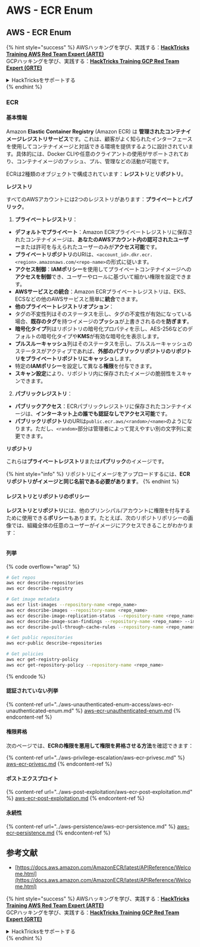 # AWS - ECR Enum

## AWS - ECR Enum

{% hint style="success" %}
AWSハッキングを学び、実践する：<img src="../../../.gitbook/assets/image (1).png" alt="" data-size="line">[**HackTricks Training AWS Red Team Expert (ARTE)**](https://training.hacktricks.xyz/courses/arte)<img src="../../../.gitbook/assets/image (1).png" alt="" data-size="line">\
GCPハッキングを学び、実践する：<img src="../../../.gitbook/assets/image (2).png" alt="" data-size="line">[**HackTricks Training GCP Red Team Expert (GRTE)**<img src="../../../.gitbook/assets/image (2).png" alt="" data-size="line">](https://training.hacktricks.xyz/courses/grte)

<details>

<summary>HackTricksをサポートする</summary>

* [**サブスクリプションプラン**](https://github.com/sponsors/carlospolop)を確認してください！
* **💬 [**Discordグループ**](https://discord.gg/hRep4RUj7f)または[**Telegramグループ**](https://t.me/peass)に参加するか、**Twitter**で**フォロー**してください 🐦 [**@hacktricks\_live**](https://twitter.com/hacktricks\_live)**.**
* **ハッキングのトリックを共有するには、[**HackTricks**](https://github.com/carlospolop/hacktricks)および[**HackTricks Cloud**](https://github.com/carlospolop/hacktricks-cloud)のGitHubリポジトリにPRを送信してください。**

</details>
{% endhint %}

### ECR

#### 基本情報

Amazon **Elastic Container Registry** (Amazon ECR) は **管理されたコンテナイメージレジストリサービス**です。これは、顧客がよく知られたインターフェースを使用してコンテナイメージと対話できる環境を提供するように設計されています。具体的には、Docker CLIや任意のクライアントの使用がサポートされており、コンテナイメージのプッシュ、プル、管理などの活動が可能です。

ECRは2種類のオブジェクトで構成されています：**レジストリ**と**リポジトリ**。

**レジストリ**

すべてのAWSアカウントには2つのレジストリがあります：**プライベート**と**パブリック**。

1. **プライベートレジストリ**：

* **デフォルトでプライベート**：Amazon ECRプライベートレジストリに保存されたコンテナイメージは、**あなたのAWSアカウント内の認可されたユーザー**または許可を与えられたユーザーのみが**アクセス可能**です。
* **プライベートリポジトリ**のURIは、`<account_id>.dkr.ecr.<region>.amazonaws.com/<repo-name>`の形式に従います。
* **アクセス制御**：**IAMポリシー**を使用してプライベートコンテナイメージへの**アクセスを制御**でき、ユーザーやロールに基づいて細かい権限を設定できます。
* **AWSサービスとの統合**：Amazon ECRプライベートレジストリは、EKS、ECSなどの他のAWSサービスと簡単に**統合**できます。
* **他のプライベートレジストリオプション**：
* タグの不変性列はそのステータスを示し、タグの不変性が有効になっている場合、**既存のタグ**を持つイメージの**プッシュ**が上書きされるのを**防ぎます**。
* **暗号化タイプ**列はリポジトリの暗号化プロパティを示し、AES-256などのデフォルトの暗号化タイプや**KMS**が有効な暗号化を表示します。
* **プルスルーキャッシュ**列はそのステータスを示し、プルスルーキャッシュのステータスがアクティブであれば、**外部のパブリックリポジトリのリポジトリをプライベートリポジトリにキャッシュ**します。
* 特定の**IAMポリシー**を設定して異なる**権限**を付与できます。
* **スキャン設定**により、リポジトリ内に保存されたイメージの脆弱性をスキャンできます。

2. **パブリックレジストリ**：

* **パブリックアクセス**：ECRパブリックレジストリに保存されたコンテナイメージは、**インターネット上の誰でも認証なしでアクセス可能**です。
* **パブリックリポジトリ**のURIは`public.ecr.aws/<random>/<name>`のようになります。ただし、`<random>`部分は管理者によって覚えやすい別の文字列に変更できます。

**リポジトリ**

これらは**プライベートレジストリ**または**パブリック**のイメージです。

{% hint style="info" %}
リポジトリにイメージをアップロードするには、**ECRリポジトリがイメージと同じ名前である必要があります**。
{% endhint %}

#### レジストリとリポジトリのポリシー

**レジストリとリポジトリ**には、他のプリンシパル/アカウントに権限を付与するために使用できる**ポリシー**もあります。たとえば、次のリポジトリポリシーの画像では、組織全体の任意のユーザーがイメージにアクセスできることがわかります：

<figure><img src="../../../.gitbook/assets/image (280).png" alt=""><figcaption></figcaption></figure>

#### 列挙

{% code overflow="wrap" %}
```bash
# Get repos
aws ecr describe-repositories
aws ecr describe-registry

# Get image metadata
aws ecr list-images --repository-name <repo_name>
aws ecr describe-images --repository-name <repo_name>
aws ecr describe-image-replication-status --repository-name <repo_name> --image-id <image_id>
aws ecr describe-image-scan-findings --repository-name <repo_name> --image-id <image_id>
aws ecr describe-pull-through-cache-rules --repository-name <repo_name> --image-id <image_id>

# Get public repositories
aws ecr-public describe-repositories

# Get policies
aws ecr get-registry-policy
aws ecr get-repository-policy --repository-name <repo_name>
```
{% endcode %}

#### 認証されていない列挙

{% content-ref url="../aws-unauthenticated-enum-access/aws-ecr-unauthenticated-enum.md" %}
[aws-ecr-unauthenticated-enum.md](../aws-unauthenticated-enum-access/aws-ecr-unauthenticated-enum.md)
{% endcontent-ref %}

#### 権限昇格

次のページでは、**ECRの権限を悪用して権限を昇格させる方法**を確認できます：

{% content-ref url="../aws-privilege-escalation/aws-ecr-privesc.md" %}
[aws-ecr-privesc.md](../aws-privilege-escalation/aws-ecr-privesc.md)
{% endcontent-ref %}

#### ポストエクスプロイト

{% content-ref url="../aws-post-exploitation/aws-ecr-post-exploitation.md" %}
[aws-ecr-post-exploitation.md](../aws-post-exploitation/aws-ecr-post-exploitation.md)
{% endcontent-ref %}

#### 永続性

{% content-ref url="../aws-persistence/aws-ecr-persistence.md" %}
[aws-ecr-persistence.md](../aws-persistence/aws-ecr-persistence.md)
{% endcontent-ref %}

## 参考文献

* [https://docs.aws.amazon.com/AmazonECR/latest/APIReference/Welcome.html](https://docs.aws.amazon.com/AmazonECR/latest/APIReference/Welcome.html)

{% hint style="success" %}
AWSハッキングを学び、実践する：<img src="../../../.gitbook/assets/image (1).png" alt="" data-size="line">[**HackTricks Training AWS Red Team Expert (ARTE)**](https://training.hacktricks.xyz/courses/arte)<img src="../../../.gitbook/assets/image (1).png" alt="" data-size="line">\
GCPハッキングを学び、実践する：<img src="../../../.gitbook/assets/image (2).png" alt="" data-size="line">[**HackTricks Training GCP Red Team Expert (GRTE)**<img src="../../../.gitbook/assets/image (2).png" alt="" data-size="line">](https://training.hacktricks.xyz/courses/grte)

<details>

<summary>HackTricksをサポートする</summary>

* [**サブスクリプションプラン**](https://github.com/sponsors/carlospolop)を確認してください！
* **💬 [**Discordグループ**](https://discord.gg/hRep4RUj7f)または[**Telegramグループ**](https://t.me/peass)に参加するか、**Twitter** 🐦 [**@hacktricks\_live**](https://twitter.com/hacktricks\_live)**をフォローしてください。**
* **ハッキングのトリックを共有するには、[**HackTricks**](https://github.com/carlospolop/hacktricks)および[**HackTricks Cloud**](https://github.com/carlospolop/hacktricks-cloud)のGitHubリポジトリにPRを送信してください。**

</details>
{% endhint %}
